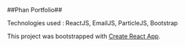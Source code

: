 ##Phan Portfolio##

Technologies used : ReactJS, EmailJS, ParticleJS, Bootstrap

This project was bootstrapped with [Create React App](https://github.com/facebook/create-react-app).
